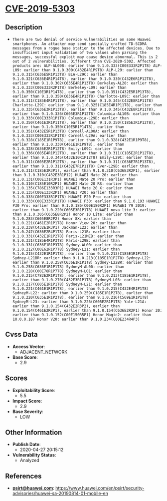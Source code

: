 
# [CVE-2019-5303](https://cve.mitre.org/cgi-bin/cvename.cgi?name=CVE-2019-5303)

## Description

- `There are two denial of service vulnerabilities on some Huawei smartphones. An attacker may send specially crafted TD-SCDMA messages from a rogue base station to the affected devices. Due to insufficient input validation of two values when parsing the messages, successful exploit may cause device abnormal. This is 2 out of 2 vulnerabilities. Different than CVE-2020-5302. Affected products are: ALP-AL00B: earlier than 9.1.0.333(C00E333R2P1T8) ALP-L09: earlier than 9.1.0.300(C432E4R1P9T8) ALP-L29: earlier than 9.1.0.315(C636E5R1P13T8) BLA-L29C: earlier than 9.1.0.321(C636E4R1P14T8), earlier than 9.1.0.330(C432E6R1P12T8), earlier than 9.1.0.302(C635E4R1P13T8) Berkeley-AL20: earlier than 9.1.0.333(C00E333R2P1T8) Berkeley-L09: earlier than 9.1.0.350(C10E3R1P14T8), earlier than 9.1.0.351(C432E5R1P13T8), earlier than 9.1.0.350(C636E4R1P13T8) Charlotte-L09C: earlier than 9.1.0.311(C185E4R1P11T8), earlier than 9.1.0.345(C432E8R1P11T8) Charlotte-L29C: earlier than 9.1.0.325(C185E4R1P11T8), earlier than 9.1.0.335(C636E3R1P13T8), earlier than 9.1.0.345(C432E8R1P11T8), earlier than 9.1.0.336(C605E3R1P12T8) Columbia-AL10B: earlier than 9.1.0.333(C00E333R1P1T8) Columbia-L29D: earlier than 9.1.0.350(C461E3R1P11T8), earlier than 9.1.0.350(C185E3R1P12T8), earlier than 9.1.0.350(C10E5R1P14T8), earlier than 9.1.0.351(C432E5R1P13T8) Cornell-AL00A: earlier than 9.1.0.333(C00E333R1P1T8) Cornell-L29A: earlier than 9.1.0.328(C185E1R1P9T8), earlier than 9.1.0.328(C432E1R1P9T8), earlier than 9.1.0.330(C461E1R1P9T8), earlier than 9.1.0.328(C636E2R1P12T8) Emily-L09C: earlier than 9.1.0.336(C605E4R1P12T8), earlier than 9.1.0.311(C185E2R1P12T8), earlier than 9.1.0.345(C432E10R1P12T8) Emily-L29C: earlier than 9.1.0.311(C605E2R1P12T8), earlier than 9.1.0.311(C636E7R1P13T8), earlier than 9.1.0.311(C432E7R1P11T8) Ever-L29B: earlier than 9.1.0.311(C185E3R3P1), earlier than 9.1.0.310(C636E3R2P1), earlier than 9.1.0.310(C432E3R1P12) HUAWEI Mate 20: earlier than 9.1.0.131(C00E131R3P1) HUAWEI Mate 20 Pro: earlier than 9.1.0.310(C185E10R2P1) HUAWEI Mate 20 RS: earlier than 9.1.0.135(C786E133R3P1) HUAWEI Mate 20 X: earlier than 9.1.0.135(C00E133R2P1) HUAWEI P20: earlier than 9.1.0.333(C00E333R1P1T8) HUAWEI P20 Pro: earlier than 9.1.0.333(C00E333R1P1T8) HUAWEI P30: earlier than 9.1.0.193 HUAWEI P30 Pro: earlier than 9.1.0.186(C00E180R2P1) HUAWEI Y9 2019: earlier than 9.1.0.220(C605E3R1P1T8) HUAWEI nova lite 3: earlier than 9.1.0.305(C635E8R2P2) Honor 10 Lite: earlier than 9.1.0.283(C605E8R2P2) Honor 8X: earlier than 9.1.0.221(C461E2R1P1T8) Honor View 20: earlier than 9.1.0.238(C432E1R3P1) Jackman-L22: earlier than 9.1.0.247(C636E2R4P1T8) Paris-L21B: earlier than 9.1.0.331(C432E1R1P2T8) Paris-L21MEB: earlier than 9.1.0.331(C185E4R1P3T8) Paris-L29B: earlier than 9.1.0.331(C636E1R1P3T8) Sydney-AL00: earlier than 9.1.0.212(C00E62R1P7T8) Sydney-L21: earlier than 9.1.0.215(C432E1R1P1T8), earlier than 9.1.0.213(C185E1R1P1T8) Sydney-L21BR: earlier than 9.1.0.213(C185E1R1P2T8) Sydney-L22: earlier than 9.1.0.258(C636E1R1P1T8) Sydney-L22BR: earlier than 9.1.0.258(C636E1R1P1T8) SydneyM-AL00: earlier than 9.1.0.228(C00E78R1P7T8) SydneyM-L01: earlier than 9.1.0.215(C782E2R1P1T8), earlier than 9.1.0.213(C185E1R1P1T8), earlier than 9.1.0.270(C432E3R1P1T8) SydneyM-L03: earlier than 9.1.0.217(C605E1R1P1T8) SydneyM-L21: earlier than 9.1.0.221(C461E1R1P1T8), earlier than 9.1.0.215(C432E4R1P1T8) SydneyM-L22: earlier than 9.1.0.259(C185E1R1P2T8), earlier than 9.1.0.220(C635E1R1P2T8), earlier than 9.1.0.216(C569E1R1P1T8) SydneyM-L23: earlier than 9.1.0.226(C605E2R1P1T8) Yale-L21A: earlier than 9.1.0.154(C432E2R3P2), earlier than 9.1.0.154(C461E2R2P1), earlier than 9.1.0.154(C636E2R2P1) Honor 20: earlier than 9.1.0.152(C00E150R5P1) Honor Magic2: earlier than 10.0.0.187 Honor V20: earlier than 9.1.0.234(C00E234R4P3)`

## Cvss Data

- **Access Vector**:
  - ADJACENT_NETWORK
- **Base Score**:
  - 2.9

## Scores

- **Exploitability Score**:
  - 5.5
- **Impact Score**:
  - 2.9
- **Base Severity**:
  - LOW

## Other Information

- **Publish Date**:
  - 2020-04-27 20:15:12
- **Vulnerability Status**:
  - Analyzed

## References

- **psirt@huawei.com**: https://www.huawei.com/en/psirt/security-advisories/huawei-sa-20190814-01-mobile-en
